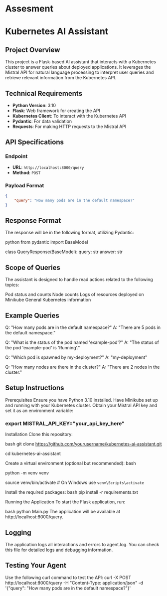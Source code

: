 # Assesment

# Kubernetes AI Assistant

## Project Overview

This project is a Flask-based AI assistant that interacts with a Kubernetes cluster to answer queries about deployed applications. It leverages the Mistral API for natural language processing to interpret user queries and retrieve relevant information from the Kubernetes API.

## Technical Requirements

- **Python Version**: 3.10
- **Flask**: Web framework for creating the API
- **Kubernetes Client**: To interact with the Kubernetes API
- **Pydantic**: For data validation
- **Requests**: For making HTTP requests to the Mistral API

## API Specifications

### Endpoint

- **URL**: `http://localhost:8000/query`
- **Method**: `POST`

### Payload Format

```json
{
    "query": "How many pods are in the default namespace?"
}
```

## Response Format
The response will be in the following format, utilizing Pydantic:

python
from pydantic import BaseModel

class QueryResponse(BaseModel):
    query: str
    answer: str

## Scope of Queries

The assistant is designed to handle read actions related to the following topics:

Pod status and counts
Node counts
Logs of resources deployed on Minikube
General Kubernetes information

## Example Queries
Q: "How many pods are in the default namespace?"
A: "There are 5 pods in the default namespace."

Q: "What is the status of the pod named 'example-pod'?"
A: "The status of the pod 'example-pod' is 'Running'."

Q: "Which pod is spawned by my-deployment?"
A: "my-deployment"

Q: "How many nodes are there in the cluster?"
A: "There are 2 nodes in the cluster."


## Setup Instructions

Prerequisites
Ensure you have Python 3.10 installed.
Have Minikube set up and running with your Kubernetes cluster.
Obtain your Mistral API key and set it as an environment variable:


### export MISTRAL_API_KEY="your_api_key_here"

Installation
Clone this repository:

bash
git clone https://github.com/yourusername/kubernetes-ai-assistant.git

cd kubernetes-ai-assistant

Create a virtual environment (optional but recommended):
bash

python -m venv venv

source venv/bin/activate  # On Windows use `venv\Scripts\activate`

Install the required packages:
bash
pip install -r requirements.txt

Running the Application
To start the Flask application, run:

bash
python Main.py
The application will be available at http://localhost:8000/query.

## Logging

The application logs all interactions and errors to agent.log. You can check this file for detailed logs and debugging information.


## Testing Your Agent

Use the following curl command to test the API:
curl -X POST http://localhost:8000/query -H "Content-Type: application/json" -d '{"query": "How many pods are in the default namespace?"}'






